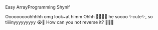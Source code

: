Easy ArrayProgramming Shynif

Ooooooooohhhhh omg look~at himm Ohhh 🥺🫶🏻✨ he soooo ✨cute✨, so tiiiinyyyyyyyyy 😭💖 How can you not reverse it? 🥺🙀💔

